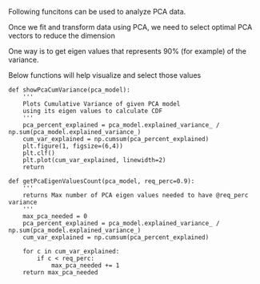 Following funcitons can be used to analyze PCA data.

Once we fit and transform data using PCA, we need to select optimal PCA vectors to reduce the dimension

One way is to get eigen values that represents 90% (for example) of the variance.

Below functions will help visualize and select those values

```
def showPcaCumVariance(pca_model):
    '''
    Plots Cumulative Variance of given PCA model
    using its eigen values to calculate CDF
    '''
    pca_percent_explained = pca_model.explained_variance_ / np.sum(pca_model.explained_variance_)
    cum_var_explained = np.cumsum(pca_percent_explained)
    plt.figure(1, figsize=(6,4))
    plt.clf()
    plt.plot(cum_var_explained, linewidth=2)
    return

def getPcaEigenValuesCount(pca_model, req_perc=0.9):
    '''
    returns Max number of PCA eigen values needed to have @req_perc variance
    '''
    max_pca_needed = 0
    pca_percent_explained = pca_model.explained_variance_ / np.sum(pca_model.explained_variance_)
    cum_var_explained = np.cumsum(pca_percent_explained)
    
    for c in cum_var_explained:
        if c < req_perc:
            max_pca_needed += 1
    return max_pca_needed
```